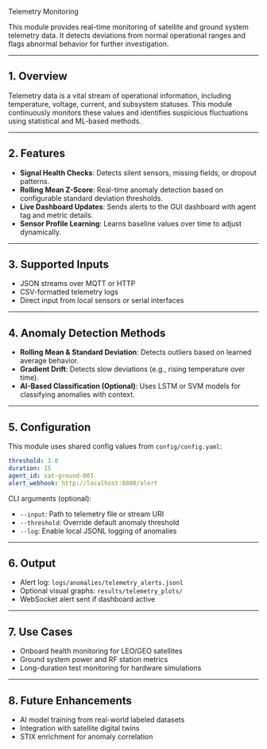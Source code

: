  Telemetry Monitoring

This module provides real-time monitoring of satellite and ground system telemetry data. It detects deviations from normal operational ranges and flags abnormal behavior for further investigation.

---

## 1. Overview

Telemetry data is a vital stream of operational information, including temperature, voltage, current, and subsystem statuses. This module continuously monitors these values and identifies suspicious fluctuations using statistical and ML-based methods.

---

## 2. Features

- **Signal Health Checks**: Detects silent sensors, missing fields, or dropout patterns.
- **Rolling Mean Z-Score**: Real-time anomaly detection based on configurable standard deviation thresholds.
- **Live Dashboard Updates**: Sends alerts to the GUI dashboard with agent tag and metric details.
- **Sensor Profile Learning**: Learns baseline values over time to adjust dynamically.

---

## 3. Supported Inputs

- JSON streams over MQTT or HTTP
- CSV-formatted telemetry logs
- Direct input from local sensors or serial interfaces

---

## 4. Anomaly Detection Methods

- **Rolling Mean & Standard Deviation**: Detects outliers based on learned average behavior.
- **Gradient Drift**: Detects slow deviations (e.g., rising temperature over time).
- **AI-Based Classification (Optional)**: Uses LSTM or SVM models for classifying anomalies with context.

---

## 5. Configuration

This module uses shared config values from `config/config.yaml`:

```yaml
threshold: 3.0
duration: 15
agent_id: sat-ground-001
alert_webhook: http://localhost:8080/alert
```

CLI arguments (optional):
- `--input`: Path to telemetry file or stream URI
- `--threshold`: Override default anomaly threshold
- `--log`: Enable local JSONL logging of anomalies

---

## 6. Output

- Alert log: `logs/anomalies/telemetry_alerts.jsonl`
- Optional visual graphs: `results/telemetry_plots/`
- WebSocket alert sent if dashboard active

---

## 7. Use Cases

- Onboard health monitoring for LEO/GEO satellites
- Ground system power and RF station metrics
- Long-duration test monitoring for hardware simulations

---

## 8. Future Enhancements

- AI model training from real-world labeled datasets
- Integration with satellite digital twins
- STIX enrichment for anomaly correlation
